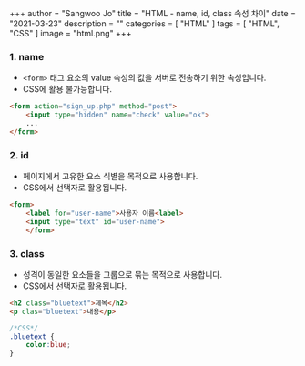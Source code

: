 +++
author = "Sangwoo Jo"
title = "HTML - name, id, class 속성 차이"
date = "2021-03-23"
description = ""
categories = [
    "HTML"
]
tags = [
    "HTML",
    "CSS"
]
image = "html.png"
+++

### 1. name

* `<form>` 태그 요소의 value 속성의 값을 서버로 전송하기 위한 속성입니다.
* CSS에 활용 불가능합니다.

```html
<form action="sign_up.php" method="post">
    <input type="hidden" name="check" value="ok">
    ...
</form>
```

### 2. id

* 페이지에서 고유한 요소 식별을 목적으로 사용합니다.
* CSS에서 선택자로 활용됩니다.

```html
<form>
    <label for="user-name">사용자 이름<label>
    <input type="text" id="user-name">
    </form>
```
### 3. class

* 성격이 동일한 요소들을 그룹으로 묶는 목적으로 사용합니다.
* CSS에서 선택자로 활용됩니다.

```html
<h2 class="bluetext">제목</h2>
<p clas="bluetext">내용</p>
```

```css
/*CSS*/
.bluetext {
    color:blue;
}
```